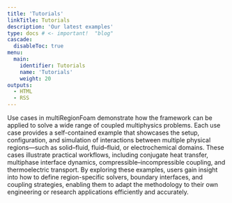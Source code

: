 ```yaml
---
title: 'Tutorials'
linkTitle: Tutorials
description: 'Our latest examples'
type: docs # <- important!  "blog"
cascade:
  disableToc: true
menu:
  main:
    identifier: Tutorials
    name: 'Tutorials'
    weight: 20
outputs:
  - HTML
  - RSS
---
```


Use cases in multiRegionFoam demonstrate how the framework can be applied to
solve a wide range of coupled multiphysics problems. Each use case provides a
self-contained example that showcases the setup, configuration, and simulation
of interactions between multiple physical regions—such as solid–fluid,
fluid–fluid, or electrochemical domains. These cases illustrate practical
workflows, including conjugate heat transfer, multiphase interface dynamics,
compressible–incompressible coupling, and thermoelectric transport. By exploring
these examples, users gain insight into how to define region-specific solvers,
boundary interfaces, and coupling strategies, enabling them to adapt the
methodology to their own engineering or research applications efficiently and
accurately.
